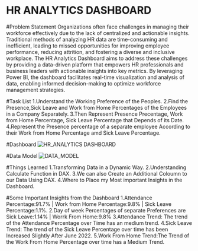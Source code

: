 # HR ANALYTICS DASHBOARD

#Problem Statement
Organizations often face challenges in managing their workforce effectively due to the lack of centralized and actionable insights. Traditional methods of analyzing HR data are time-consuming and inefficient, leading to missed opportunities for improving employee performance, reducing attrition, and fostering a diverse and inclusive workplace.
The HR Analytics Dashboard aims to address these challenges by providing a data-driven platform that empowers HR professionals and business leaders with actionable insights into key metrics. By leveraging Power BI, the dashboard facilitates real-time visualization and analysis of data, enabling informed decision-making to optimize workforce management strategies.

#Task List
1.Understand the Working Preference of the Peoples.
2.Find the Presence,Sick Leave and Work from Home Percentages of the Employees in a Company Separately.
3.Then Represent Presence Precentage, Work from Home Percentage, Sick Leave Percentage that Depends of its Date.
4.Represent the Presence percentage of a separate employee According to their Work from Home Percentage amd Sick Leave Percentage.

#Dashboard
![HR_ANALYTICS DASHBOARD](https://github.com/user-attachments/assets/ac0cac62-6dce-44d4-91bb-b366373c714d)

#Data Model
![DATA_MODEL](https://github.com/user-attachments/assets/81848ee9-f3f6-4cb7-85bd-18b3e0729518)

#Things Learned
1.Transforming Data in a Dynamic Way.
2.Understanding Calculate Function in DAX.
3.We can also Create an Additional Coloumn to our Data Using DAX.
4.Where to Place my Most important Insights in the Dashboard.

#Some Important Insights from the Dashboard
1.Attendance Percentage:91.7% | Work from Home Percentage:9.8% | Sick Leave Percentage:1.1%.
2.Day of week Percentages of separate Preferences are Sick Leave:1.14% | Worrk From Home:9.8%
3.Attendance Trend: The trend of the Attendance Percentage over Time has an medium trend.
4.Sick Leave Trend: The trend of the Sick Leave Percentage over time has been Increased Slightly After June 2022.
5.Work From Home Trend:The Trend of the Work From Home Percentage over time has a Medium Trend.

